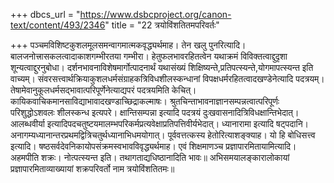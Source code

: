+++
dbcs_url = "https://www.dsbcproject.org/canon-text/content/493/2346"
title = "22 त्रयोविंशतितमपरिवर्तः"

+++
पञ्चमविशिष्टकुशलमूलसमन्वागमात्मकवृद्ध्यर्थमाह। तेन खलु पुनरित्यादि। बालजनोत्त्रासकलत्वादाकाशगम्भीरतया गम्भीरा। हेतुफलभावरहितत्वेन यथाक्रमं विविक्तत्वाद्दुदृशा शून्यत्वाद्दुरनुबोधा। दर्शनभावनाविशेषमार्गोत्पादनार्थं यथासंख्यं शिक्षिष्यन्ते,प्रतिपत्स्यन्ते,योगमापत्स्यन्त इति वाच्यम्। संवरसत्त्वार्थक्रियाकुशलधर्मसंग्राहकत्रिविधशीलस्कन्धानां विपक्षधर्मरहितत्वादखण्डेनेत्यादि पदत्रयम्। तेषामेवानुकूलधर्मसद्भावात्परिपूर्णेनेत्याद्यपरं पदत्रयमिति केचित्। कायिकवाचिकमानसाविद्याभावादखण्डाच्छिद्राकल्माषः। श्रुतचिन्ताभावनाज्ञानसम्पन्नत्वात्परिपूर्णः परिशुद्धोऽशवलः शीलस्कन्ध इत्यपरे। क्षान्तिसम्पन्ना इत्यादि पदत्रयं दुःखवासनादित्रिविधक्षान्तिभेदात्। आलब्धवीर्या इत्यादिपदचतुष्टयमालम्भपरिकर्मप्रत्यवेक्षाप्रतिपत्तिवीर्यभेदात्। ध्यानारामा इत्यादि षट्पदानि। अनागम्यध्यानान्तरप्रथमद्वित्रिचतुर्थध्यानाभिधमयोगात्। पूर्ववत्तत्कस्य हेतोरित्याशङ्क्याह। यो हि बोधिसत्त्व इत्यादि। षष्ठसर्वदेवनिकायोपसंक्रमस्वभावविवृद्ध्यर्थमाह। एवं शिक्षमाणञ्च प्रज्ञापारमितायामित्यादि। अहमपीति शक्रः। नोत्पत्स्यन्त इति। तथागताद्यधिष्ठानादिति भावः॥
अभिसमयालङ्कारालोकायां प्रज्ञापारमिताव्याख्यायां शक्रपरिवर्तो नाम त्रयोविंशतितमः॥
